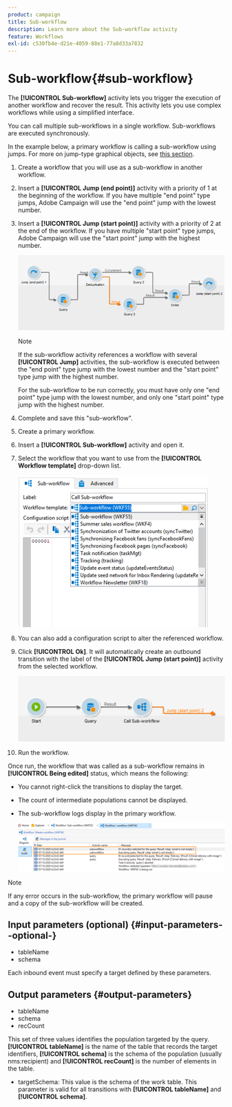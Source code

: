 ```yaml
---
product: campaign
title: Sub-workflow
description: Learn more about the Sub-workflow activity
feature: Workflows
exl-id: c530fb4e-d21e-4059-88e1-77a8d33a7832
---
```

# Sub-workflow{#sub-workflow}



The **[!UICONTROL Sub-workflow]** activity lets you trigger the execution of another workflow and recover the result. This activity lets you use complex workflows while using a simplified interface.

You can call multiple sub-workflows in a single workflow. Sub-workflows are executed synchronously.

In the example below, a primary workflow is calling a sub-workflow using jumps. For more on jump-type graphical objects, see [this section](jump--start-point-and-end-point-.md).

1. Create a workflow that you will use as a sub-workflow in another workflow.
1. Insert a **[!UICONTROL Jump (end point)]** activity with a priority of 1 at the beginning of the workflow. If you have multiple "end point" type jumps, Adobe Campaign will use the "end point" jump with the lowest number.
1. Insert a **[!UICONTROL Jump (start point)]** activity with a priority of 2 at the end of the workflow. If you have multiple "start point" type jumps, Adobe Campaign will use the "start point" jump with the highest number.

   ![](assets/subworkflow_jumps.png)

   >[!NOTE]
   >
   >If the sub-workflow activity references a workflow with several **[!UICONTROL Jump]** activities, the sub-workflow is executed between the "end point" type jump with the lowest number and the "start point" type jump with the highest number.
   >
   >For the sub-workflow to be run correctly, you must have only one "end point" type jump with the lowest number, and only one "start point" type jump with the highest number.

1. Complete and save this "sub-workflow".
1. Create a primary workflow.
1. Insert a **[!UICONTROL Sub-workflow]** activity and open it.
1. Select the workflow that you want to use from the **[!UICONTROL Workflow template]** drop-down list.

   ![](assets/subworkflow_selection.png)

1. You can also add a configuration script to alter the referenced workflow.
1. Click **[!UICONTROL Ok]**. It will automatically create an outbound transition with the label of the **[!UICONTROL Jump (start point)]** activity from the selected workflow.

   ![](assets/subworkflow_outbound.png)

1. Run the workflow.

Once run, the workflow that was called as a sub-workflow remains in **[!UICONTROL Being edited]** status, which means the following:

* You cannot right-click the transitions to display the target.
* The count of intermediate populations cannot be displayed.
* The sub-workflow logs display in the primary workflow.

   ![](assets/subworkflow_logs.png)

>[!NOTE]
>
>If any error occurs in the sub-workflow, the primary workflow will pause and a copy of the sub-workflow will be created.

## Input parameters (optional) {#input-parameters--optional-}

* tableName
* schema

Each inbound event must specify a target defined by these parameters.

## Output parameters {#output-parameters}

* tableName
* schema
* recCount

This set of three values identifies the population targeted by the query. **[!UICONTROL tableName]** is the name of the table that records the target identifiers, **[!UICONTROL schema]** is the schema of the population (usually nms:recipient) and **[!UICONTROL recCount]** is the number of elements in the table.

* targetSchema: This value is the schema of the work table. This parameter is valid for all transitions with **[!UICONTROL tableName]** and **[!UICONTROL schema]**.
